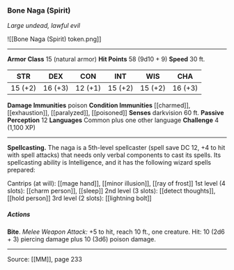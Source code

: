 ### Bone Naga (Spirit)
_Large undead, lawful evil_

![[Bone Naga (Spirit) token.png]]




---

**Armor Class** 15 (natural armor)
**Hit Points** 58 (9d10 + 9)
**Speed** 30 ft.

| STR     | DEX     | CON     | INT     | WIS     | CHA     |
|---------|---------|---------|---------|---------|---------|
| 15 (+2) | 16 (+3) | 12 (+1) | 15 (+2) | 15 (+2) | 16 (+3) |

**Damage Immunities** poison
**Condition Immunities** [[charmed]], [[exhaustion]], [[paralyzed]], [[poisoned]]
**Senses** darkvision 60 ft.
**Passive Perception** 12
**Languages** Common plus one other language
**Challenge** 4 (1,100 XP)

---

**Spellcasting.** The naga is a 5th-level spellcaster (spell save DC 12, +4 to hit with spell attacks) that needs only verbal components to cast its spells. Its spellcasting ability is Intelligence, and it has the following wizard spells prepared:

Cantrips (at will): [[mage hand]], [[minor illusion]], [[ray of frost]]
1st level (4 slots): [[charm person]], [[sleep]]
2nd level (3 slots): [[detect thoughts]], [[hold person]]
3rd level (2 slots): [[lightning bolt]]

##### Actions
**Bite**. _Melee Weapon Attack:_ +5 to hit, reach 10 ft., one creature. Hit: 10 (2d6 + 3) piercing damage plus 10 (3d6) poison damage.


---

Source: [[MM]], page 233
